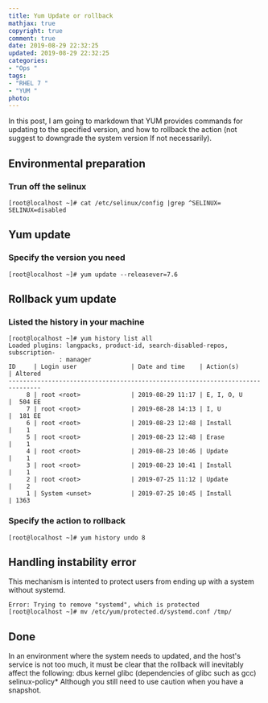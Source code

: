```yaml
---
title: Yum Update or rollback
mathjax: true
copyright: true
comment: true
date: 2019-08-29 22:32:25
updated: 2019-08-29 22:32:25
categories:
- "Ops "
tags:
- "RHEL 7 "
- "YUM "
photo:
---
```


In this post, I am going to markdown that YUM provides commands for updating to the specified version, and how to rollback the action (not suggest to downgrade the system version If not necessarily).

## Environmental preparation

### Trun off the selinux

``` nohighlight
[root@localhost ~]# cat /etc/selinux/config |grep ^SELINUX=
SELINUX=disabled
```

## Yum update

### Specify the version you need

```nohighlight
[root@localhost ~]# yum update --releasever=7.6
```

## Rollback yum update 

### Listed the history in your machine

```nohighlight
[root@localhost ~]# yum history list all
Loaded plugins: langpacks, product-id, search-disabled-repos, subscription-
              : manager
ID     | Login user               | Date and time    | Action(s)      | Altered
-------------------------------------------------------------------------------
     8 | root <root>              | 2019-08-29 11:17 | E, I, O, U     |  504 EE
     7 | root <root>              | 2019-08-28 14:13 | I, U           |  181 EE
     6 | root <root>              | 2019-08-23 12:48 | Install        |    1   
     5 | root <root>              | 2019-08-23 12:48 | Erase          |    1   
     4 | root <root>              | 2019-08-23 10:46 | Update         |    1   
     3 | root <root>              | 2019-08-23 10:41 | Install        |    1   
     2 | root <root>              | 2019-07-25 11:12 | Update         |    2   
     1 | System <unset>           | 2019-07-25 10:45 | Install        | 1363   
```

### Specify the action to rollback

```nohighlight
[root@localhost ~]# yum history undo 8
```

## Handling instability error

This mechanism is intented to protect users from ending up with a system without systemd.

```nohighlight
Error: Trying to remove "systemd", which is protected
[root@localhost ~]# mv /etc/yum/protected.d/systemd.conf /tmp/
```

## Done

In an environment where the system needs to updated, and the host's service is not too much, it must be clear that the rollback will inevitably affect the following:
dbus
kernel
glibc (dependencies of glibc such as gcc)
selinux-policy*
Although you still need to use caution when you have a snapshot.